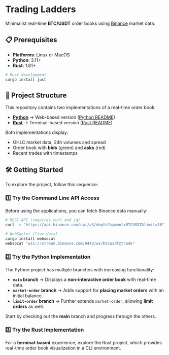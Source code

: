 # Trading Ladders  

Minimalist real-time **BTC/USDT** order books using [Binance](https://www.binance.com) market data.  

## 📋 Prerequisites

- **Platforms**: Linux or MacOS
- **Python**: 3.11+
- **Rust**: 1.81+

```bash
# Rust development
cargo install just
```

## 📂 Project Structure  

This repository contains two implementations of a real-time order book:

- **[Python](/python)** → Web-based version ([Python README](/python/README.md))  
- **[Rust](/rust)** → Terminal-based version ([Rust README](/rust/README.md))  

Both implementations display:  
- OHLC market data, 24h volumes and spread  
- Order book with **bids** (green) and **asks** (red)
- Recent trades with timestamps  

## 🛠️ Getting Started  

To explore the project, follow this sequence:

### 1️⃣ Try the Command Line API Access

Before using the applications, you can fetch Binance data manually:

```bash
# REST API (requires curl and jq)
curl -s "https://api.binance.com/api/v3/depth?symbol=BTCUSDT&limit=10" | jq

# WebSocket (live data)
cargo install websocat
websocat "wss://stream.binance.com:9443/ws/btcusdt@trade"
```

### 2️⃣ Try the Python Implementation 

The Python project has multiple branches with increasing functionality:

- **`main` branch** → Displays a **non-interactive order book** with real-time data.
- **`market-order` branch** → Adds support for **placing market orders** with an initial balance.
- **`limit-order` branch** → Further extends `market-order`, allowing **limit orders** as well.

Start by checking out the **main** branch and progress through the others.

### 3️⃣ Try the Rust Implementation

For a **terminal-based** experience, explore the Rust project, which provides real-time order book visualization in a CLI environment.
